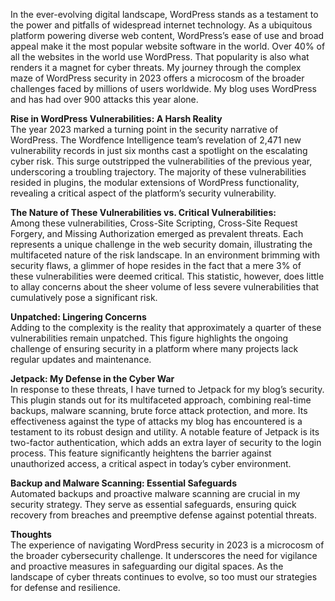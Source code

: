 In the ever-evolving digital landscape, WordPress stands as a testament to the power and pitfalls of widespread internet technology. As a ubiquitous platform powering diverse web content, WordPress’s ease of use and broad appeal make it the most popular website software in the world. Over 40% of all the websites in the world use WordPress. That popularity is also what renders it a magnet for cyber threats. My journey through the complex maze of WordPress security in 2023 offers a microcosm of the broader challenges faced by millions of users worldwide. My blog uses WordPress and has had over 900 attacks this year alone.

**Rise in WordPress Vulnerabilities: A Harsh Reality**  
The year 2023 marked a turning point in the security narrative of WordPress. The Wordfence Intelligence team’s revelation of 2,471 new vulnerability records in just six months cast a spotlight on the escalating cyber risk. This surge outstripped the vulnerabilities of the previous year, underscoring a troubling trajectory. The majority of these vulnerabilities resided in plugins, the modular extensions of WordPress functionality, revealing a critical aspect of the platform’s security vulnerability.

**The Nature of These Vulnerabilities vs. Critical Vulnerabilities:**  
Among these vulnerabilities, Cross-Site Scripting, Cross-Site Request Forgery, and Missing Authorization emerged as prevalent threats. Each represents a unique challenge in the web security domain, illustrating the multifaceted nature of the risk landscape. In an environment brimming with security flaws, a glimmer of hope resides in the fact that a mere 3% of these vulnerabilities were deemed critical. This statistic, however, does little to allay concerns about the sheer volume of less severe vulnerabilities that cumulatively pose a significant risk.

**Unpatched: Lingering Concerns**  
Adding to the complexity is the reality that approximately a quarter of these vulnerabilities remain unpatched. This figure highlights the ongoing challenge of ensuring security in a platform where many projects lack regular updates and maintenance.

**Jetpack: My Defense in the Cyber War**  
In response to these threats, I have turned to Jetpack for my blog’s security. This plugin stands out for its multifaceted approach, combining real-time backups, malware scanning, brute force attack protection, and more. Its effectiveness against the type of attacks my blog has encountered is a testament to its robust design and utility. A notable feature of Jetpack is its two-factor authentication, which adds an extra layer of security to the login process. This feature significantly heightens the barrier against unauthorized access, a critical aspect in today’s cyber environment.

**Backup and Malware Scanning: Essential Safeguards**  
Automated backups and proactive malware scanning are crucial in my security strategy. They serve as essential safeguards, ensuring quick recovery from breaches and preemptive defense against potential threats.

**Thoughts**  
The experience of navigating WordPress security in 2023 is a microcosm of the broader cybersecurity challenge. It underscores the need for vigilance and proactive measures in safeguarding our digital spaces. As the landscape of cyber threats continues to evolve, so too must our strategies for defense and resilience.